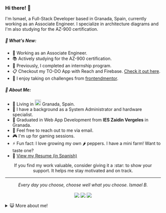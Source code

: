 ### Hi there! 👋

I'm Ismael, a Full-Stack Developer based in Granada, Spain, currently working as an Associate Engineer. I specialize in architecture diagrams and I'm also studying for the AZ-900 certification.

##### 🌟 What's New:

- 🏢 Working as an Associate Engineer.
- 📚 Actively studying for the AZ-900 certification.
- 📖 Previously, I completed an internship program.
- 📋 Checkout my TO-DO App with Reach and Firebase. [Check it out here](https://to-do-app-ibi.netlify.app/).
- 🚀 I enjoy taking on challenges from [frontendmentor](https://www.frontendmentor.io/profile/quantosh).

##### 🤵 About Me:

- 🏡 Living in <img src="https://ae01.alicdn.com/kf/Ub383ce3593fb488ebb97c3a2c4432fb7J.png" width="20"> Granada, Spain.
- 🏦 I have a background as a System Administrator and hardware specialist.
- 📝 Graduated in Web App Development from **IES Zaidin Vergeles** in Granada.
- 💬 Feel free to reach out to me via email.
- 🎮 I'm up for gaming sessions.
- ⚡ Fun fact: I love growing my own 🌶️ peppers. I have a mini farm! Want to taste one?
- 📝 [View my Resume (in Spanish)](https://drive.google.com/file/d/1wE3siumGq3f210yQzIXaJ-HkV2Y1QTC5/view?usp=sharing)

<div align="center">
   If you find my work valuable, consider giving it a :star: to show your support. It helps me stay motivated and on track.
</div>

<hr>
<p align="center">
   <i>Every day you choose, choose well what you choose.</i>
   <i>Ismael B.</i>
   <br>
<br>
<a target="_blank" href="https://www.linkedin.com/in/ismaelbareainsua"><img src="https://img.shields.io/badge/-LinkedIn-0077B5?style=for-the-badge&logo=Linkedin&logoColor=white"></img></a>
<a target="_blank" href="mailto:quantosh@gmail.com"><img src="https://img.shields.io/badge/-Gmail-D14836?style=for-the-badge&logo=Gmail&logoColor=white"></img></a>
<a target="_blank" href="https://twitter.com/quantosh"><img src="https://img.shields.io/badge/-Twitter-1DA1F2?style=for-the-badge&logo=Twitter&logoColor=white"></img></a>
<br>
</p>       

<details>
<summary>😺 More about me! </summary>

* I enjoy creating digital art and 3D designs 🎨 | [Instagram](https://www.instagram.com/smlopd/)
* I'm a photographer, capturing moments with my Olympus OM-D E-M10 Mark III 📷  [Flickr](https://www.flickr.com/photos/189143939@N06/)
* Cycling enthusiast 🚲
* Love hiking and being close to nature 🌄
* My goal is to bring smiles to people's faces 😁 
</details>
